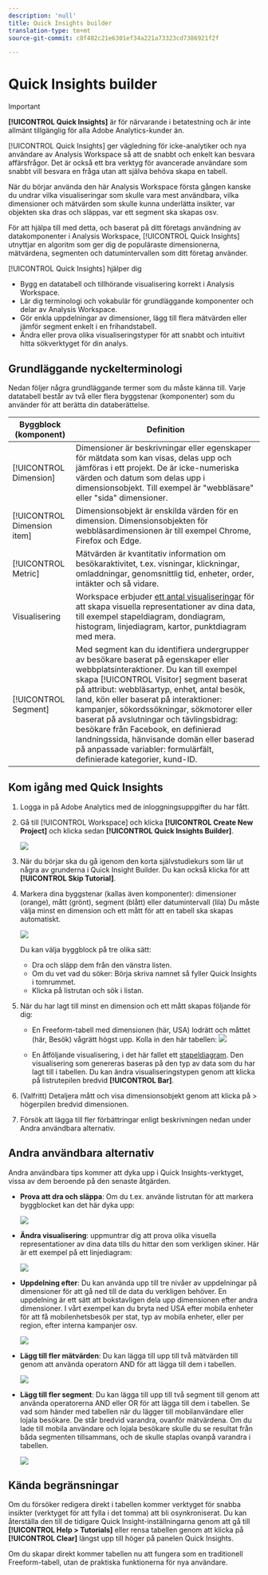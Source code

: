 ```yaml
---
description: 'null'
title: Quick Insights builder
translation-type: tm+mt
source-git-commit: c8f482c21e6301ef34a221a73323cd7386921f2f

---
```



# Quick Insights builder

>[!IMPORTANT]
>
>**[!UICONTROL Quick Insights]** är för närvarande i betatestning och är inte allmänt tillgänglig för alla Adobe Analytics-kunder än.

[!UICONTROL Quick Insights] ger vägledning för icke-analytiker och nya användare av Analysis Workspace så att de snabbt och enkelt kan besvara affärsfrågor. Det är också ett bra verktyg för avancerade användare som snabbt vill besvara en fråga utan att själva behöva skapa en tabell.

När du börjar använda den här Analysis Workspace första gången kanske du undrar vilka visualiseringar som skulle vara mest användbara, vilka dimensioner och mätvärden som skulle kunna underlätta insikter, var objekten ska dras och släppas, var ett segment ska skapas osv.

För att hjälpa till med detta, och baserat på ditt företags användning av datakomponenter i Analysis Workspace, [!UICONTROL Quick Insights] utnyttjar en algoritm som ger dig de populäraste dimensionerna, mätvärdena, segmenten och datumintervallen som ditt företag använder.

[!UICONTROL Quick Insights] hjälper dig

* Bygg en datatabell och tillhörande visualisering korrekt i Analysis Workspace.
* Lär dig terminologi och vokabulär för grundläggande komponenter och delar av Analysis Workspace.
* Gör enkla uppdelningar av dimensioner, lägg till flera mätvärden eller jämför segment enkelt i en frihandstabell.
* Ändra eller prova olika visualiseringstyper för att snabbt och intuitivt hitta sökverktyget för din analys.

## Grundläggande nyckelterminologi

Nedan följer några grundläggande termer som du måste känna till. Varje datatabell består av två eller flera byggstenar (komponenter) som du använder för att berätta din databerättelse.

| Byggblock (komponent) | Definition |
|---|---|
| [!UICONTROL Dimension] | Dimensioner är beskrivningar eller egenskaper för mätdata som kan visas, delas upp och jämföras i ett projekt. De är icke-numeriska värden och datum som delas upp i dimensionsobjekt. Till exempel är &quot;webbläsare&quot; eller &quot;sida&quot; dimensioner. |
| [!UICONTROL Dimension item] | Dimensionsobjekt är enskilda värden för en dimension. Dimensionsobjekten för webbläsardimensionen är till exempel Chrome, Firefox och Edge. |
| [!UICONTROL Metric] | Mätvärden är kvantitativ information om besökaraktivitet, t.ex. visningar, klickningar, omladdningar, genomsnittlig tid, enheter, order, intäkter och så vidare. |
| Visualisering | Workspace erbjuder [ett antal visualiseringar](/help/analyze/analysis-workspace/visualizations/t-sync-visualization.md) för att skapa visuella representationer av dina data, till exempel stapeldiagram, dondiagram, histogram, linjediagram, kartor, punktdiagram med mera. |
| [!UICONTROL Segment] | Med segment kan du identifiera undergrupper av besökare baserat på egenskaper eller webbplatsinteraktioner. Du kan till exempel skapa [!UICONTROL Visitor] segment baserat på attribut: webbläsartyp, enhet, antal besök, land, kön eller baserat på interaktioner: kampanjer, sökordssökningar, sökmotorer eller baserat på avslutningar och tävlingsbidrag: besökare från Facebook, en definierad landningssida, hänvisande domän eller baserad på anpassade variabler: formulärfält, definierade kategorier, kund-ID. |

## Kom igång med Quick Insights

1. Logga in på Adobe Analytics med de inloggningsuppgifter du har fått.
1. Gå till [!UICONTROL Workspace] och klicka **[!UICONTROL Create New Project]** och klicka sedan **[!UICONTROL Quick Insights Builder]**.

   ![](assets/qibuilder.png)

1. När du börjar ska du gå igenom den korta självstudiekurs som lär ut några av grunderna i Quick Insight Builder. Du kan också klicka för att **[!UICONTROL Skip Tutorial]**.
1. Markera dina byggstenar (kallas även komponenter): dimensioner (orange), mått (grönt), segment (blått) eller datumintervall (lila) Du måste välja minst en dimension och ett mått för att en tabell ska skapas automatiskt.

   ![](assets/qibuilder2.png)

   Du kan välja byggblock på tre olika sätt:
   * Dra och släpp dem från den vänstra listen.
   * Om du vet vad du söker: Börja skriva namnet så fyller Quick Insights i tomrummet.
   * Klicka på listrutan och sök i listan.

1. När du har lagt till minst en dimension och ett mått skapas följande för dig:

   * En Freeform-tabell med dimensionen (här, USA) lodrätt och måttet (här, Besök) vågrätt högst upp. Kolla in den här tabellen:
   ![](assets/qibuilder3.png)

   * En åtföljande visualisering, i det här fallet ett [stapeldiagram](/help/analyze/analysis-workspace/visualizations/bar.md). Den visualisering som genereras baseras på den typ av data som du har lagt till i tabellen. Du kan ändra visualiseringstypen genom att klicka på listrutepilen bredvid **[!UICONTROL Bar]**.


1. (Valfritt) Detaljera mått och visa dimensionsobjekt genom att klicka på > högerpilen bredvid dimensionen.

1. Försök att lägga till fler förbättringar enligt beskrivningen nedan under Andra användbara alternativ.

## Andra användbara alternativ

Andra användbara tips kommer att dyka upp i Quick Insights-verktyget, vissa av dem beroende på den senaste åtgärden.

* **Prova att dra och släppa**: Om du t.ex. använde listrutan för att markera byggblocket kan det här dyka upp:

   ![](assets/qibuilder4.png)

* **Ändra visualisering**: uppmuntrar dig att prova olika visuella representationer av dina data tills du hittar den som verkligen skiner. Här är ett exempel på ett linjediagram:

   ![](assets/qibuilder8.png)

* **Uppdelning efter**: Du kan använda upp till tre nivåer av uppdelningar på dimensioner för att gå ned till de data du verkligen behöver. En uppdelning är ett sätt att bokstavligen dela upp dimensionen efter andra dimensioner. I vårt exempel kan du bryta ned USA efter mobila enheter för att få mobilenhetsbesök per stat, typ av mobila enheter, eller per region, efter interna kampanjer osv.

   ![](assets/qibuilder5.png)

* **Lägg till fler mätvärden**: Du kan lägga till upp till två mätvärden till genom att använda operatorn AND för att lägga till dem i tabellen.

   ![](assets/qibuilder6.png)

* **Lägg till fler segment**: Du kan lägga till upp till två segment till genom att använda operatorerna AND eller OR för att lägga till dem i tabellen. Se vad som händer med tabellen när du lägger till mobilanvändare eller lojala besökare. De står bredvid varandra, ovanför mätvärdena. Om du lade till mobila användare och lojala besökare skulle du se resultat från båda segmenten tillsammans, och de skulle staplas ovanpå varandra i tabellen.

   ![](assets/qibuilder7.png)

## Kända begränsningar

Om du försöker redigera direkt i tabellen kommer verktyget för snabba insikter (verktyget för att fylla i det tomma) att bli osynkroniserat. Du kan återställa den till de tidigare Quick Insight-inställningarna genom att gå till **[!UICONTROL Help > Tutorials]** eller rensa tabellen genom att klicka på **[!UICONTROL Clear]** längst upp till höger på panelen Quick Insights.

Om du skapar direkt kommer tabellen nu att fungera som en traditionell Freeform-tabell, utan de praktiska funktionerna för nya användare.

